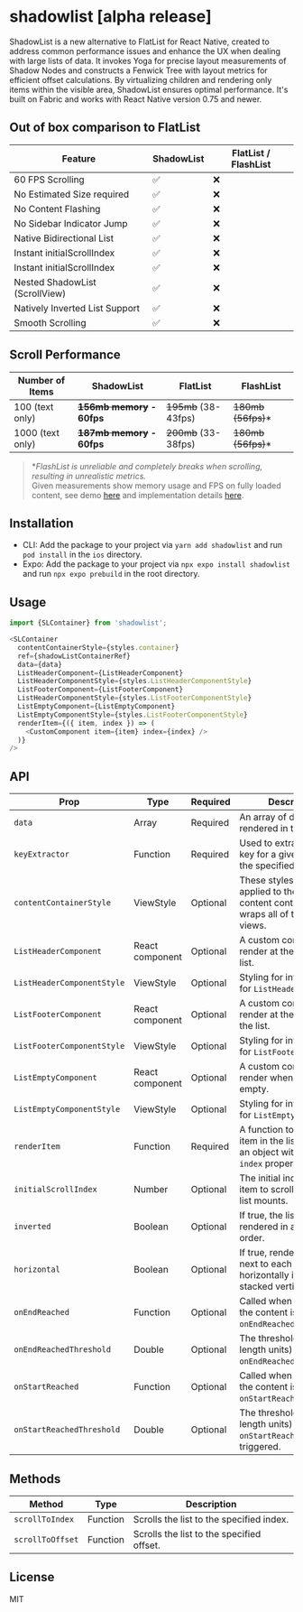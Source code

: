 # shadowlist [alpha release]

ShadowList is a new alternative to FlatList for React Native, created to address common performance issues and enhance the UX when dealing with large lists of data.
It invokes Yoga for precise layout measurements of Shadow Nodes and constructs a Fenwick Tree with layout metrics for efficient offset calculations. By virtualizing children and rendering only items within the visible area, ShadowList ensures optimal performance. It's built on Fabric and works with React Native version 0.75 and newer.

## Out of box comparison to FlatList
| Feature                          | ShadowList   | FlatList / FlashList   |
|----------------------------------|--------------|------------|
| 60 FPS Scrolling                 | ✅           | ❌         |
| No Estimated Size required       | ✅           | ❌         |
| No Content Flashing              | ✅           | ❌         |
| No Sidebar Indicator Jump        | ✅           | ❌         |
| Native Bidirectional List        | ✅           | ❌         |
| Instant initialScrollIndex       | ✅           | ❌         |
| Instant initialScrollIndex       | ✅           | ❌         |
| Nested ShadowList (ScrollView)   | ✅           | ❌         |
| Natively Inverted List Support   | ✅           | ❌         |
| Smooth Scrolling                 | ✅           | ❌         |

## Scroll Performance
| Number of Items  | ShadowList                 | FlatList             | FlashList            |
|------------------|----------------------------|----------------------|----------------------|
| 100 (text only)  | **~~156mb memory~~ - 60fps**   | ~~195mb~~ (38-43fps)     | ~~180mb (56fps)~~*   |
| 1000 (text only) | **~~187mb memory~~ - 60fps**   | ~~200mb~~ (33-38fps)     | ~~180mb (56fps)~~*   |

> **FlashList is unreliable and completely breaks when scrolling, resulting in unrealistic metrics.*  
> Given measurements show memory usage and FPS on fully loaded content, see demo [here](https://github.com/azimgd/shadowlist/issues/1) and implementation details [here](https://github.com/azimgd/shadowlist/blob/main/example/src/App.tsx).

## Installation
- CLI: Add the package to your project via `yarn add shadowlist` and run `pod install` in the `ios` directory.
- Expo: Add the package to your project via `npx expo install shadowlist` and run `npx expo prebuild` in the root directory.


## Usage

```js
import {SLContainer} from 'shadowlist';

<SLContainer
  contentContainerStyle={styles.container}
  ref={shadowListContainerRef}
  data={data}
  ListHeaderComponent={ListHeaderComponent}
  ListHeaderComponentStyle={styles.ListHeaderComponentStyle}
  ListFooterComponent={ListFooterComponent}
  ListHeaderComponentStyle={styles.ListFooterComponentStyle}
  ListEmptyComponent={ListEmptyComponent}
  ListEmptyComponentStyle={styles.ListFooterComponentStyle}
  renderItem={({ item, index }) => (
    <CustomComponent item={item} index={index} />
  )}
/>
```

## API
| Prop                       | Type                      | Required | Description                                     |
|----------------------------|---------------------------|----------|-------------------------------------------------|
| `data`                     | Array                     | Required | An array of data to be rendered in the list. |
| `keyExtractor`             | Function                  | Required | Used to extract a unique key for a given item at the specified index. |
| `contentContainerStyle`    | ViewStyle                 | Optional | These styles will be applied to the scroll view content container which wraps all of the child views. |
| `ListHeaderComponent`      | React component           | Optional | A custom component to render at the top of the list. |
| `ListHeaderComponentStyle` | ViewStyle                 | Optional | Styling for internal View for `ListHeaderComponent` |
| `ListFooterComponent`      | React component           | Optional | A custom component to render at the bottom of the list. |
| `ListFooterComponentStyle` | ViewStyle                 | Optional | Styling for internal View for `ListFooterComponent` |
| `ListEmptyComponent`       | React component           | Optional | A custom component to render when the list is empty. |
| `ListEmptyComponentStyle`  | ViewStyle                 | Optional | Styling for internal View for `ListEmptyComponent` |
| `renderItem`               | Function                  | Required | A function to render each item in the list. It receives an object with `item` and `index` properties. |
| `initialScrollIndex`       | Number                    | Optional | The initial index of the item to scroll to when the list mounts. |
| `inverted`                 | Boolean                   | Optional | If true, the list will be rendered in an inverted order. |
| `horizontal`               | Boolean                   | Optional | If true, renders items next to each other horizontally instead of stacked vertically. |
| `onEndReached`             | Function                  | Optional | Called when the end of the content is within `onEndReachedThreshold`. |
| `onEndReachedThreshold`    | Double                    | Optional | The threshold (in content length units) at which `onEndReached` is triggered. |
| `onStartReached`           | Function                  | Optional | Called when the start of the content is within `onStartReachedThreshold`. |
| `onStartReachedThreshold`  | Double                    | Optional | The threshold (in content length units) at which `onStartReached` is triggered. |


## Methods
| Method          | Type                                | Description                                               |
|-----------------|-------------------------------------|-----------------------------------------------------------|
| `scrollToIndex` | Function                            | Scrolls the list to the specified index.                  |
| `scrollToOffset`| Function                            | Scrolls the list to the specified offset.                 |

## License

MIT
